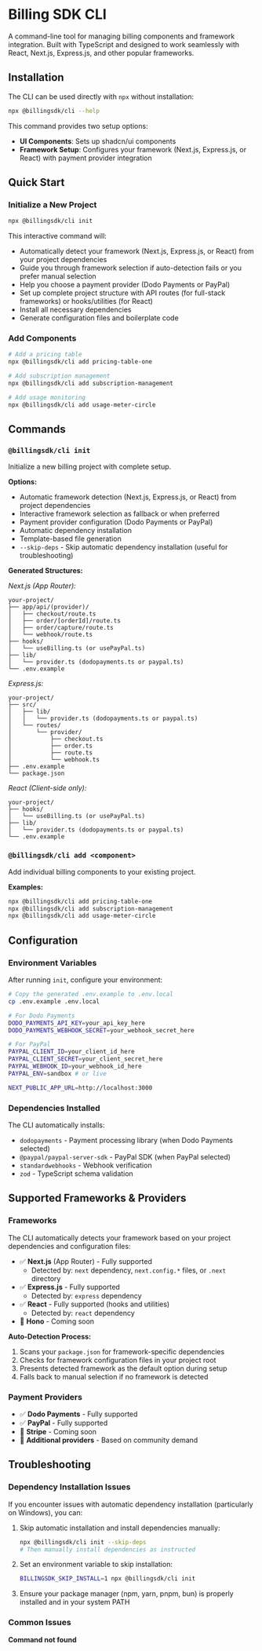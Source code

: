 # Billing SDK CLI

A command-line tool for managing billing components and framework integration. Built with TypeScript and designed to work seamlessly with React, Next.js, Express.js, and other popular frameworks.

## Installation

The CLI can be used directly with `npx` without installation:

```bash
npx @billingsdk/cli --help
```

This command provides two setup options:

- **UI Components**: Sets up shadcn/ui components
- **Framework Setup**: Configures your framework (Next.js, Express.js, or React) with payment provider integration

## Quick Start

### Initialize a New Project

```bash
npx @billingsdk/cli init
```

This interactive command will:

- Automatically detect your framework (Next.js, Express.js, or React) from your project dependencies
- Guide you through framework selection if auto-detection fails or you prefer manual selection
- Help you choose a payment provider (Dodo Payments or PayPal)
- Set up complete project structure with API routes (for full-stack frameworks) or hooks/utilities (for React)
- Install all necessary dependencies
- Generate configuration files and boilerplate code

### Add Components

```bash
# Add a pricing table
npx @billingsdk/cli add pricing-table-one

# Add subscription management
npx @billingsdk/cli add subscription-management

# Add usage monitoring
npx @billingsdk/cli add usage-meter-circle
```

## Commands

### `@billingsdk/cli init`

Initialize a new billing project with complete setup.

**Options:**

- Automatic framework detection (Next.js, Express.js, or React) from project dependencies
- Interactive framework selection as fallback or when preferred
- Payment provider configuration (Dodo Payments or PayPal)
- Automatic dependency installation
- Template-based file generation
- `--skip-deps` - Skip automatic dependency installation (useful for troubleshooting)

**Generated Structures:**

*Next.js (App Router):*

```
your-project/
├── app/api/(provider)/
│   ├── checkout/route.ts
│   ├── order/[orderId]/route.ts
│   ├── order/capture/route.ts
│   └── webhook/route.ts
├── hooks/
│   └── useBilling.ts (or usePayPal.ts)
├── lib/
│   └── provider.ts (dodopayments.ts or paypal.ts)
└── .env.example
```

*Express.js:*

```
your-project/
├── src/
│   ├── lib/
│   │   └── provider.ts (dodopayments.ts or paypal.ts)
│   └── routes/
│       └── provider/
│           ├── checkout.ts
│           ├── order.ts
│           ├── route.ts
│           └── webhook.ts
├── .env.example
└── package.json
```

*React (Client-side only):*

```
your-project/
├── hooks/
│   └── useBilling.ts (or usePayPal.ts)
├── lib/
│   └── provider.ts (dodopayments.ts or paypal.ts)
└── .env.example
```

### `@billingsdk/cli add <component>`

Add individual billing components to your existing project.

**Examples:**

```bash
npx @billingsdk/cli add pricing-table-one
npx @billingsdk/cli add subscription-management
npx @billingsdk/cli add usage-meter-circle
```

## Configuration

### Environment Variables

After running `init`, configure your environment:

```bash
# Copy the generated .env.example to .env.local
cp .env.example .env.local

# For Dodo Payments
DODO_PAYMENTS_API_KEY=your_api_key_here
DODO_PAYMENTS_WEBHOOK_SECRET=your_webhook_secret_here

# For PayPal
PAYPAL_CLIENT_ID=your_client_id_here
PAYPAL_CLIENT_SECRET=your_client_secret_here
PAYPAL_WEBHOOK_ID=your_webhook_id_here
PAYPAL_ENV=sandbox # or live

NEXT_PUBLIC_APP_URL=http://localhost:3000
```

### Dependencies Installed

The CLI automatically installs:

- `dodopayments` - Payment processing library (when Dodo Payments selected)
- `@paypal/paypal-server-sdk` - PayPal SDK (when PayPal selected)
- `standardwebhooks` - Webhook verification
- `zod` - TypeScript schema validation

## Supported Frameworks & Providers

### Frameworks

The CLI automatically detects your framework based on your project dependencies and configuration files:

- ✅ **Next.js** (App Router) - Fully supported
  - Detected by: `next` dependency, `next.config.*` files, or `.next` directory
- ✅ **Express.js** - Fully supported
  - Detected by: `express` dependency
- ✅ **React** - Fully supported (hooks and utilities)
  - Detected by: `react` dependency
- 🚧 **Hono** - Coming soon

**Auto-Detection Process:**

1. Scans your `package.json` for framework-specific dependencies
2. Checks for framework configuration files in your project root
3. Presents detected framework as the default option during setup
4. Falls back to manual selection if no framework is detected

### Payment Providers

- ✅ **Dodo Payments** - Fully supported
- ✅ **PayPal** - Fully supported
- 🚧 **Stripe** - Coming soon
- 🚧 **Additional providers** - Based on community demand

## Troubleshooting

### Dependency Installation Issues

If you encounter issues with automatic dependency installation (particularly on Windows), you can:

1. Skip automatic installation and install dependencies manually:

   ```bash
   npx @billingsdk/cli init --skip-deps
   # Then manually install dependencies as instructed
   ```

2. Set an environment variable to skip installation:

   ```bash
   BILLINGSDK_SKIP_INSTALL=1 npx @billingsdk/cli init
   ```

3. Ensure your package manager (npm, yarn, pnpm, bun) is properly installed and in your system PATH

### Common Issues

**Command not found**
